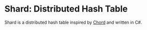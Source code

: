 # Shard: Distributed Hash Table

Shard is a distributed hash table inspired by [Chord](https://doi.org/10.1145/964723.383071) and written in C#.
